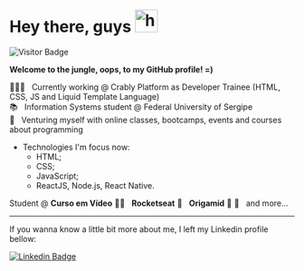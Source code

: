# Hey there, guys <img src="https://media.giphy.com/media/f4DmXx6APMvCWkvx9t/giphy.gif" alt="hiimage" width="40">
![Visitor Badge](https://visitor-badge.laobi.icu/badge?page_id=oliveiralecca.oliveiralecca)

**Welcome to the jungle, oops, to my GitHub profile! =)** 

👩🏻‍💻 &nbsp; Currently working @ Crably Platform as Developer Trainee (HTML, CSS, JS and Liquid Template Language) 
<br/>📚 &nbsp; Information Systems student @ Federal University of Sergipe
<br/>🚀 &nbsp; Venturing myself with online classes, bootcamps, events and courses about programming

* Technologies I'm focus now:
  * HTML;
  * CSS;
  * JavaScript;
  * ReactJS, Node.js, React Native.
  
Student @ **Curso em Vídeo** 🖖🏻 &nbsp; **Rocketseat** 🚀 &nbsp; **Origamid** 🐺 💜 &nbsp; and more...

---
If you wanna know a little bit more about me, I left my Linkedin profile bellow:

[![Linkedin Badge](https://img.shields.io/badge/-Linkedin-0e76a8?style=for-the-badge&logo=Linkedin&logoColor=white&link=https://www.linkedin.com/in/oliveiralecca)](https://www.linkedin.com/in/oliveiralecca)
